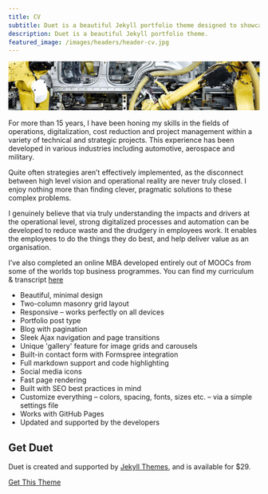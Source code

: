 ```yaml
---
title: CV
subtitle: Duet is a beautiful Jekyll portfolio theme designed to showcase your work in style. Perfect for designers, artists, photographers and developers to use for their portfolio website.
description: Duet is a beautiful Jekyll portfolio theme.
featured_image: /images/headers/header-cv.jpg
---
```


![](/images/headers/header-cv.jpg)

For more than 15 years, I have been honing my skills in the fields of operations, digitalization, cost reduction and project management within a variety of technical and strategic projects. This experience has been developed in various industries including automotive, aerospace and military.

Quite often strategies aren’t effectively implemented, as the disconnect between high level vision and operational reality are never truly closed. I enjoy nothing more than finding clever, pragmatic solutions to these complex problems.

I genuinely believe that via truly understanding the impacts and drivers at the operational level, strong digitalized processes and automation can be developed to reduce waste and the drudgery in employees work. It enables the employees to do the things they do best, and help deliver value as an organisation.

I’ve also completed an online MBA developed entirely out of MOOCs from some of the worlds top business programmes. You can find my curriculum & transcript [here](https://www.clintbird.com/mba)

* Beautiful, minimal design
* Two-column masonry grid layout
* Responsive – works perfectly on all devices
* Portfolio post type
* Blog with pagination
* Sleek Ajax navigation and page transitions
* Unique 'gallery' feature for image grids and carousels
* Built-in contact form with Formspree integration
* Full markdown support and code highlighting
* Social media icons
* Fast page rendering
* Built with SEO best practices in mind
* Customize everything – colors, spacing, fonts, sizes etc. – via a simple settings file
* Works with GitHub Pages
* Updated and supported by the developers

## Get Duet

Duet is created and supported by [Jekyll Themes](https://jekyllthemes.io), and is available for $29.

<a href="https://jekyllthemes.io/theme/duet-portfolio-jekyll-theme" class="button button--large">Get This Theme</a>